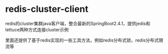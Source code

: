 # redis-cluster-client
redis的cluster集群java客户端，整合最新的SpringBoot2.4.1，提供jedis和lettuce两种方式连接cluster示例

里面还提供了基于redis实现的一些工具方法，例如redis分布式锁，redis分布式限流等

